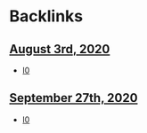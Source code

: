 
# Backlinks
## [August 3rd, 2020](<August 3rd, 2020.md>)
- [I0](<I0.md>)

## [September 27th, 2020](<September 27th, 2020.md>)
- [I0](<I0.md>)

